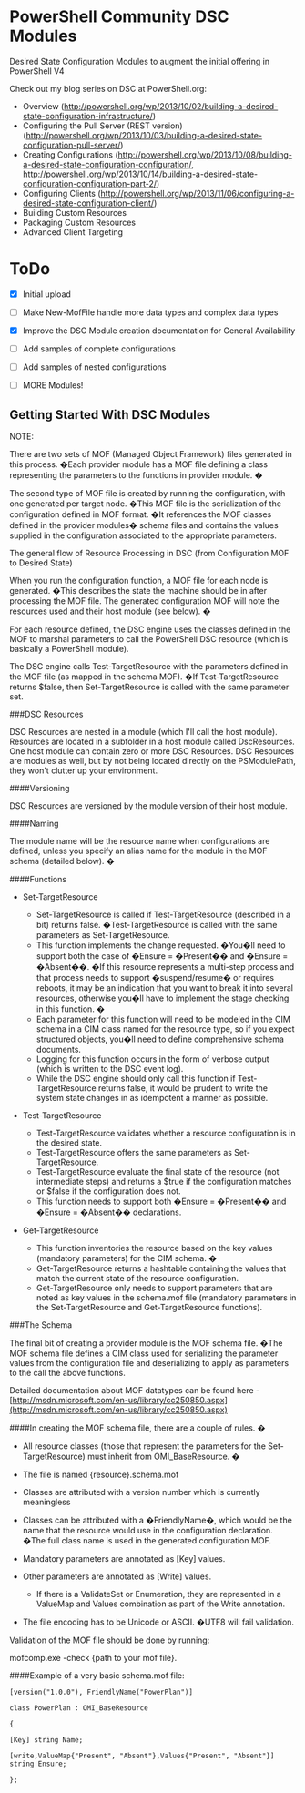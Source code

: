 PowerShell Community DSC Modules
===========

Desired State Configuration Modules to augment the initial offering in PowerShell V4

Check out my blog series on DSC at PowerShell.org:
- Overview (<http://powershell.org/wp/2013/10/02/building-a-desired-state-configuration-infrastructure/>)
- Configuring the Pull Server (REST version) (<http://powershell.org/wp/2013/10/03/building-a-desired-state-configuration-pull-server/>)
- Creating Configurations (<http://powershell.org/wp/2013/10/08/building-a-desired-state-configuration-configuration/>, <http://powershell.org/wp/2013/10/14/building-a-desired-state-configuration-configuration-part-2/>)
- Configuring Clients (<http://powershell.org/wp/2013/11/06/configuring-a-desired-state-configuration-client/>)
- Building Custom Resources
- Packaging Custom Resources
- Advanced Client Targeting




ToDo
=====
- [x] Initial upload
- [ ] Make New-MofFile handle more data types and complex data types
- [x] Improve the DSC Module creation documentation for General Availability
- [ ] Add samples of complete configurations
- [ ] Add samples of nested configurations
- [ ] MORE Modules!


Getting Started With DSC Modules
--------------------------------
  

NOTE: 

  

There are two sets of MOF (Managed Object Framework) files generated in this process. �Each provider module has a MOF file defining a class representing the parameters to the functions in provider module. �

  

The second type of MOF file is created by running the configuration, with one generated per target node. �This MOF file is the serialization of the configuration defined in MOF format. �It references the MOF classes defined in the provider modules� schema files and contains the values supplied in the configuration associated to the appropriate parameters.

  

The general flow of Resource Processing in DSC (from Configuration MOF to Desired State)

When you run the configuration function, a MOF file for each node is generated. �This describes the state the machine should be in after processing the MOF file.  The generated configuration MOF will note the resources used and their host module (see below). �

  

For each resource defined, the DSC engine uses the classes defined in the MOF to marshal parameters to call the PowerShell DSC resource (which is basically a PowerShell module).

  

The DSC engine calls Test-TargetResource with the parameters defined in the MOF file (as mapped in the schema MOF). �If Test-TargetResource returns $false, then Set-TargetResource is called with the same parameter set.

  

###DSC Resources

DSC Resources are nested in a module (which I'll call the host module).  Resources are located in a subfolder in a host module called DscResources.  One host module can contain zero or more DSC Resources.
DSC Resources are modules as well, but by not being located directly on the PSModulePath, they won't clutter up your environment.

####Versioning

DSC Resources are versioned by the module version of their host module.
  

####Naming

The module name will be the resource name when configurations are defined, unless you specify an alias name for the module in the MOF schema (detailed below). �

  

####Functions

  

- Set-TargetResource 
    - Set-TargetResource is called if Test-TargetResource (described in a bit) returns false. �Test-TargetResource is called with the same parameters as Set-TargetResource. 
    - This function implements the change requested. �You�ll need to support both the case of �Ensure = �Present�� and �Ensure = �Absent��. �If this resource represents a multi-step process and that process needs to support �suspend/resume� or requires reboots, it may be an indication that you want to break it into several resources, otherwise you�ll have to implement the stage checking in this function. � 
    - Each parameter for this function will need to be modeled in the CIM schema in a CIM class named for the resource type, so if you expect structured objects, you�ll need to define comprehensive schema documents. 
    - Logging for this function occurs in the form of verbose output (which is written to the DSC event log). 
    - While the DSC engine should only call this function if Test-TargetResource returns false, it would be prudent to write the system state changes in as idempotent a manner as possible. 

- Test-TargetResource 
    - Test-TargetResource validates whether a resource configuration is in the desired state. 
    - Test-TargetResource offers the same parameters as Set-TargetResource. 
    - Test-TargetResource evaluate the final state of the resource (not intermediate steps) and returns a $true if the configuration matches or $false if the configuration does not. 
    - This function needs to support both �Ensure = �Present�� and �Ensure = �Absent�� declarations. 

- Get-TargetResource 
    - This function inventories the resource based on the key values (mandatory parameters) for the CIM schema. � 
    - Get-TargetResource returns a hashtable containing the values that match the current state of the resource configuration. 
    - Get-TargetResource only needs to support parameters that are noted as key values in the schema.mof file (mandatory parameters in the Set-TargetResource and Get-TargetResource functions). 

  

###The Schema

The final bit of creating a provider module is the MOF schema file. �The MOF schema file defines a CIM class used for serializing the parameter values from the configuration file and deserializing to apply as parameters to the call the above functions. 

Detailed documentation about MOF datatypes can be found here - [http://msdn.microsoft.com/en-us/library/cc250850.aspx](http://msdn.microsoft.com/en-us/library/cc250850.aspx)

  

####In creating the MOF schema file, there are a couple of rules. �

- All resource classes (those that represent the parameters for the Set-TargetResource) must inherit from OMI_BaseResource. � 
- The file is named {resource}.schema.mof 
- Classes are attributed with a version number which is currently meaningless 

- Classes can be attributed with a �FriendlyName�, which would be the name that the resource would use in the configuration declaration. �The full class name is used in the generated configuration MOF. 
- Mandatory parameters are annotated as [Key] values. 
- Other parameters are annotated as [Write] values. 
    - If there is a ValidateSet or Enumeration, they are represented in a ValueMap and Values combination as part of the Write annotation. 

- The file encoding has to be Unicode or ASCII. �UTF8 will fail validation. 
  

Validation of the MOF file should be done by running:

mofcomp.exe -check {path to your mof file}.

  

####Example of a very basic schema.mof file:

````  
[version("1.0.0"), FriendlyName("PowerPlan")]

class PowerPlan : OMI_BaseResource

{

[Key] string Name;

[write,ValueMap{"Present", "Absent"},Values{"Present", "Absent"}] string Ensure;

};
````
